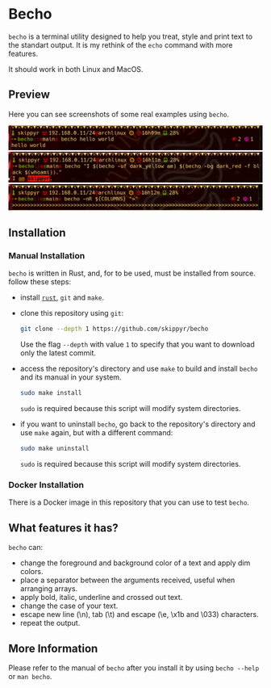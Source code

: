 # Becho

`becho` is a terminal utility designed to help you treat, style and print text
to the standart output. It is my rethink of the `echo` command with more
features.

It should work in both Linux and MacOS.


## Preview

Here you can see screenshots of some real examples using `becho`.

![](preview/preview_0.png)
![](preview/preview_1.png)
![](preview/preview_2.png)


## Installation

### Manual Installation

`becho` is written in Rust, and, for to be used, must be installed from source.
follow these steps:

  + install [`rust`](https://www.rust-lang.org), `git` and `make`.
  + clone this repository using `git`:

    ```bash
    git clone --depth 1 https://github.com/skippyr/becho
    ```

    Use the flag `--depth` with value `1` to specify that you want to download
    only the latest commit.

  + access the repository's directory and use `make` to build and install
    `becho` and its manual in your system.

    ```bash
    sudo make install
    ```

    `sudo` is required because this script will modify system directories.

  + if you want to uninstall `becho`, go back to the repository's directory
    and use `make` again, but with a different command:

    ```bash
    sudo make uninstall
    ```
    
    `sudo` is required because this script will modify system directories.


### Docker Installation

There is a Docker image in this repository that you can use to test `becho`.


## What features it has?
`becho` can:
  + change the foreground and background color of a text and apply dim colors.
  + place a separator between the arguments received, useful when arranging
    arrays.
  + apply bold, italic, underline and crossed out text.
  + change the case of your text.
  + escape new line (\n), tab (\t) and escape (\e, \x1b and \033) characters.
  + repeat the output.


## More Information

Please refer to the manual of `becho` after you install it by using
`becho --help` or `man becho`.
